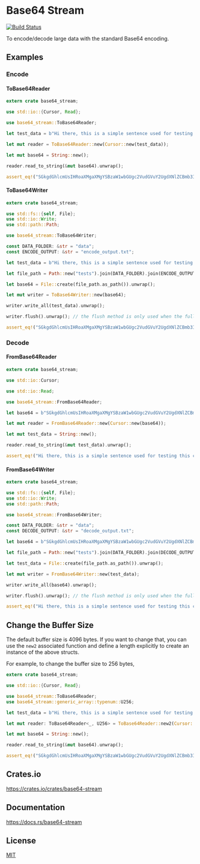 Base64 Stream
====================

[![Build Status](https://travis-ci.org/magiclen/base64-stream.svg?branch=master)](https://travis-ci.org/magiclen/base64-stream)

To encode/decode large data with the standard Base64 encoding.

## Examples

### Encode

#### ToBase64Reader

```rust
extern crate base64_stream;

use std::io::{Cursor, Read};

use base64_stream::ToBase64Reader;

let test_data = b"Hi there, this is a simple sentence used for testing this crate. I hope all cases are correct.".to_vec();

let mut reader = ToBase64Reader::new(Cursor::new(test_data));

let mut base64 = String::new();

reader.read_to_string(&mut base64).unwrap();

assert_eq!("SGkgdGhlcmUsIHRoaXMgaXMgYSBzaW1wbGUgc2VudGVuY2UgdXNlZCBmb3IgdGVzdGluZyB0aGlzIGNyYXRlLiBJIGhvcGUgYWxsIGNhc2VzIGFyZSBjb3JyZWN0Lg==", base64);
```

#### ToBase64Writer

```rust
extern crate base64_stream;

use std::fs::{self, File};
use std::io::Write;
use std::path::Path;

use base64_stream::ToBase64Writer;

const DATA_FOLDER: &str = "data";
const ENCODE_OUTPUT: &str = "encode_output.txt";

let test_data = b"Hi there, this is a simple sentence used for testing this crate. I hope all cases are correct.".as_ref();

let file_path = Path::new("tests").join(DATA_FOLDER).join(ENCODE_OUTPUT);

let base64 = File::create(file_path.as_path()).unwrap();

let mut writer = ToBase64Writer::new(base64);

writer.write_all(test_data).unwrap();

writer.flush().unwrap(); // the flush method is only used when the full plain data has been written

assert_eq!("SGkgdGhlcmUsIHRoaXMgaXMgYSBzaW1wbGUgc2VudGVuY2UgdXNlZCBmb3IgdGVzdGluZyB0aGlzIGNyYXRlLiBJIGhvcGUgYWxsIGNhc2VzIGFyZSBjb3JyZWN0Lg==", fs::read_to_string(file_path).unwrap());
```

### Decode

#### FromBase64Reader

```rust
extern crate base64_stream;

use std::io::Cursor;

use std::io::Read;

use base64_stream::FromBase64Reader;

let base64 = b"SGkgdGhlcmUsIHRoaXMgaXMgYSBzaW1wbGUgc2VudGVuY2UgdXNlZCBmb3IgdGVzdGluZyB0aGlzIGNyYXRlLiBJIGhvcGUgYWxsIGNhc2VzIGFyZSBjb3JyZWN0Lg==".to_vec();

let mut reader = FromBase64Reader::new(Cursor::new(base64));

let mut test_data = String::new();

reader.read_to_string(&mut test_data).unwrap();

assert_eq!("Hi there, this is a simple sentence used for testing this crate. I hope all cases are correct.", test_data);
```

#### FromBase64Writer

```rust
extern crate base64_stream;

use std::fs::{self, File};
use std::io::Write;
use std::path::Path;

use base64_stream::FromBase64Writer;

const DATA_FOLDER: &str = "data";
const DECODE_OUTPUT: &str = "decode_output.txt";

let base64 = b"SGkgdGhlcmUsIHRoaXMgaXMgYSBzaW1wbGUgc2VudGVuY2UgdXNlZCBmb3IgdGVzdGluZyB0aGlzIGNyYXRlLiBJIGhvcGUgYWxsIGNhc2VzIGFyZSBjb3JyZWN0Lg==".as_ref();

let file_path = Path::new("tests").join(DATA_FOLDER).join(DECODE_OUTPUT);

let test_data = File::create(file_path.as_path()).unwrap();

let mut writer = FromBase64Writer::new(test_data);

writer.write_all(base64).unwrap();

writer.flush().unwrap(); // the flush method is only used when the full base64 data has been written

assert_eq!("Hi there, this is a simple sentence used for testing this crate. I hope all cases are correct.", fs::read_to_string(file_path).unwrap());
```

## Change the Buffer Size

The default buffer size is 4096 bytes. If you want to change that, you can use the `new2` associated function and define a length explicitly to create an instance of the above structs.

For example, to change the buffer size to 256 bytes,

```rust
extern crate base64_stream;

use std::io::{Cursor, Read};

use base64_stream::ToBase64Reader;
use base64_stream::generic_array::typenum::U256;

let test_data = b"Hi there, this is a simple sentence used for testing this crate. I hope all cases are correct.".to_vec();

let mut reader: ToBase64Reader<_, U256> = ToBase64Reader::new2(Cursor::new(test_data));

let mut base64 = String::new();

reader.read_to_string(&mut base64).unwrap();

assert_eq!("SGkgdGhlcmUsIHRoaXMgaXMgYSBzaW1wbGUgc2VudGVuY2UgdXNlZCBmb3IgdGVzdGluZyB0aGlzIGNyYXRlLiBJIGhvcGUgYWxsIGNhc2VzIGFyZSBjb3JyZWN0Lg==", base64);
```

## Crates.io

https://crates.io/crates/base64-stream

## Documentation

https://docs.rs/base64-stream

## License

[MIT](LICENSE)